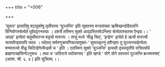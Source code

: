 +++
title = "+006"

+++


‘सुरूप' इत्यादिषु षट्सूक्तेषु तृतीयस्य ‘युञ्जन्ति' इति सूक्तस्य मन्त्रसंख्या ऋषिच्छन्दोदैवतानि विनियोगश्चेत्येते पूर्ववद्वगन्तव्याः । दशर्चे तस्मिन् सूक्ते आद्यास्तिस्रोऽन्तिमा चेत्येताश्चतस्र ऐन्द्र्यः।। ‘ आदह' इत्येतां चतुर्थीमारभ्य षडृचो मारुत्यः । तासु मध्ये ‘वीळु चित्’, ‘इन्द्रेण' इत्येते हे ऋचौ मारुत्यौ सत्यावैन्द्र्यावपि भवतः । तदेतत् सर्वमनुक्रमणिकायामुक्तं–' सुरूपकृत्नुं दशैन्द्रमा तु युञ्जन्त्याहेत्येताः षण्मारुत्यो वीळु चिदिन्द्रेणेत्यैन्द्र्यौ च ' इति । एतस्मिन् सूक्ते ‘युञ्जन्ति' इत्यसौ तृचस्तृतीये रात्रिपर्याये ब्राह्मणाच्छंसिनोऽनुरूपः । तथा च ‘अतिरात्रे पर्यायाणाम् ' इति खण्डे ‘ योगे योगे तवस्तरं युञ्जन्ति ब्रध्नमरुषम्' (आश्व. श्रौ. ६. ४ ) इति सूत्रितम् ।।